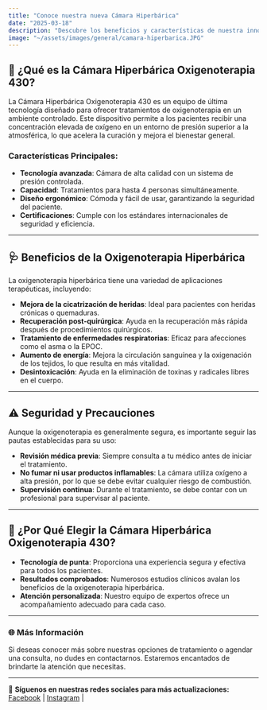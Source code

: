 ```yaml
---
title: "Conoce nuestra nueva Cámara Hiperbárica"
date: "2025-03-18"
description: "Descubre los beneficios y características de nuestra innovadora Cámara Hiperbárica Oxigenoterapia 430."
image: "~/assets/images/general/camara-hiperbarica.JPG"
---
```


## 🌟 ¿Qué es la Cámara Hiperbárica Oxigenoterapia 430?

La Cámara Hiperbárica Oxigenoterapia 430 es un equipo de última tecnología diseñado para ofrecer tratamientos de oxigenoterapia en un ambiente controlado. Este dispositivo permite a los pacientes recibir una concentración elevada de oxígeno en un entorno de presión superior a la atmosférica, lo que acelera la curación y mejora el bienestar general.

### Características Principales:
- **Tecnología avanzada**: Cámara de alta calidad con un sistema de presión controlada.
- **Capacidad**: Tratamientos para hasta 4 personas simultáneamente.
- **Diseño ergonómico**: Cómoda y fácil de usar, garantizando la seguridad del paciente.
- **Certificaciones**: Cumple con los estándares internacionales de seguridad y eficiencia.

---

## 🩺 Beneficios de la Oxigenoterapia Hiperbárica

La oxigenoterapia hiperbárica tiene una variedad de aplicaciones terapéuticas, incluyendo:

- **Mejora de la cicatrización de heridas**: Ideal para pacientes con heridas crónicas o quemaduras.
- **Recuperación post-quirúrgica**: Ayuda en la recuperación más rápida después de procedimientos quirúrgicos.
- **Tratamiento de enfermedades respiratorias**: Eficaz para afecciones como el asma o la EPOC.
- **Aumento de energía**: Mejora la circulación sanguínea y la oxigenación de los tejidos, lo que resulta en más vitalidad.
- **Desintoxicación**: Ayuda en la eliminación de toxinas y radicales libres en el cuerpo.

---

## ⚠️ Seguridad y Precauciones

Aunque la oxigenoterapia es generalmente segura, es importante seguir las pautas establecidas para su uso:

- **Revisión médica previa**: Siempre consulta a tu médico antes de iniciar el tratamiento.
- **No fumar ni usar productos inflamables**: La cámara utiliza oxígeno a alta presión, por lo que se debe evitar cualquier riesgo de combustión.
- **Supervisión continua**: Durante el tratamiento, se debe contar con un profesional para supervisar al paciente.

---

## 📅 ¿Por Qué Elegir la Cámara Hiperbárica Oxigenoterapia 430?

- **Tecnología de punta**: Proporciona una experiencia segura y efectiva para todos los pacientes.
- **Resultados comprobados**: Numerosos estudios clínicos avalan los beneficios de la oxigenoterapia hiperbárica.
- **Atención personalizada**: Nuestro equipo de expertos ofrece un acompañamiento adecuado para cada caso.

---

### 🌐 Más Información

Si deseas conocer más sobre nuestras opciones de tratamiento o agendar una consulta, no dudes en contactarnos. Estaremos encantados de brindarte la atención que necesitas.

---

📌 **Síguenos en nuestras redes sociales para más actualizaciones:**
<a href="https://www.facebook.com/UDigitalB" target="_blank"> Facebook</a> |
<a href="https://www.instagram.com/udigital.business/" target="_blank"> Instagram</a> |

